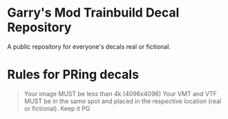 # Garry's Mod Trainbuild Decal Repository
A public repository for everyone's decals real or fictional.

# Rules for PRing decals
> Your image MUST be less than 4k (4096x4096)
> Your VMT and VTF MUST be in the same spot and placed in the respective location (real or fictional).
> Keep it PG
